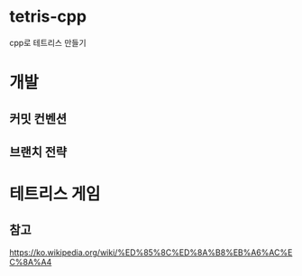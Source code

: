# tetris-cpp
cpp로 테트리스 만들기

# 개발
## 커밋 컨벤션
## 브랜치 전략

# 테트리스 게임
## 참고
https://ko.wikipedia.org/wiki/%ED%85%8C%ED%8A%B8%EB%A6%AC%EC%8A%A4